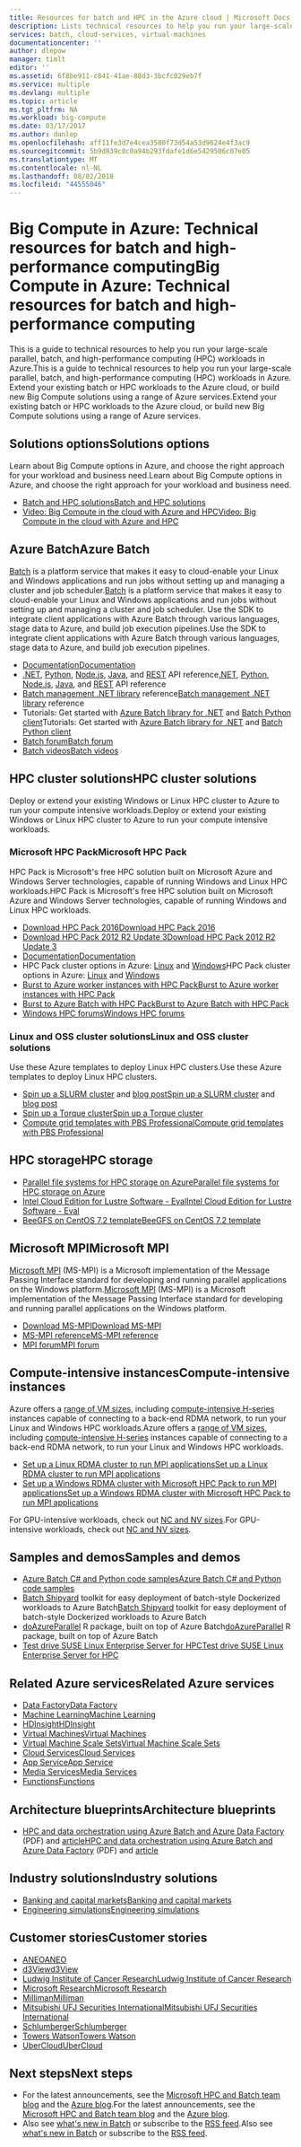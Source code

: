 ```yaml
---
title: Resources for batch and HPC in the Azure cloud | Microsoft Docs
description: Lists technical resources to help you run your large-scale parallel, batch, and high performance computing (HPC) workloads in Azure.
services: batch, cloud-services, virtual-machines
documentationcenter: ''
author: dlepow
manager: timlt
editor: ''
ms.assetid: 6f8be911-c841-41ae-88d3-3bcfc029eb7f
ms.service: multiple
ms.devlang: multiple
ms.topic: article
ms.tgt_pltfrm: NA
ms.workload: big-compute
ms.date: 03/17/2017
ms.author: danlep
ms.openlocfilehash: aff11fe3d7e4cea3580f73d54a53d9624e4f3ac9
ms.sourcegitcommit: 5b9d839c0c0a94b293fdafe1d6e5429506c07e05
ms.translationtype: MT
ms.contentlocale: nl-NL
ms.lasthandoff: 08/02/2018
ms.locfileid: "44555046"
---
```

# <a name="big-compute-in-azure-technical-resources-for-batch-and-high-performance-computing"></a><span data-ttu-id="04ef5-103">Big Compute in Azure: Technical resources for batch and high-performance computing</span><span class="sxs-lookup"><span data-stu-id="04ef5-103">Big Compute in Azure: Technical resources for batch and high-performance computing</span></span>
<span data-ttu-id="04ef5-104">This is a guide to technical resources to help you run your large-scale parallel, batch, and high-performance computing (HPC) workloads in Azure.</span><span class="sxs-lookup"><span data-stu-id="04ef5-104">This is a guide to technical resources to help you run your large-scale parallel, batch, and high-performance computing (HPC) workloads in Azure.</span></span> <span data-ttu-id="04ef5-105">Extend your existing batch or HPC workloads to the Azure cloud, or build new Big Compute solutions using a range of Azure services.</span><span class="sxs-lookup"><span data-stu-id="04ef5-105">Extend your existing batch or HPC workloads to the Azure cloud, or build new Big Compute solutions using a range of Azure services.</span></span>

## <a name="solutions-options"></a><span data-ttu-id="04ef5-106">Solutions options</span><span class="sxs-lookup"><span data-stu-id="04ef5-106">Solutions options</span></span>
<span data-ttu-id="04ef5-107">Learn about Big Compute options in Azure, and choose the right approach for your workload and business need.</span><span class="sxs-lookup"><span data-stu-id="04ef5-107">Learn about Big Compute options in Azure, and choose the right approach for your workload and business need.</span></span>

* [<span data-ttu-id="04ef5-108">Batch and HPC solutions</span><span class="sxs-lookup"><span data-stu-id="04ef5-108">Batch and HPC solutions</span></span>](batch-hpc-solutions.md)
* [<span data-ttu-id="04ef5-109">Video: Big Compute in the cloud with Azure and HPC</span><span class="sxs-lookup"><span data-stu-id="04ef5-109">Video: Big Compute in the cloud with Azure and HPC</span></span>](https://azure.microsoft.com/documentation/videos/teched-europe-2014-big-compute-in-the-cloud-with-high-performance-computing-on-azure/)

## <a name="azure-batch"></a><span data-ttu-id="04ef5-110">Azure Batch</span><span class="sxs-lookup"><span data-stu-id="04ef5-110">Azure Batch</span></span>
<span data-ttu-id="04ef5-111">[Batch](https://azure.microsoft.com/services/batch/) is a platform service that makes it easy to cloud-enable your Linux and Windows applications and run jobs without setting up and managing a cluster and job scheduler.</span><span class="sxs-lookup"><span data-stu-id="04ef5-111">[Batch](https://azure.microsoft.com/services/batch/) is a platform service that makes it easy to cloud-enable your Linux and Windows applications and run jobs without setting up and managing a cluster and job scheduler.</span></span> <span data-ttu-id="04ef5-112">Use the SDK to integrate client applications with Azure Batch through various languages, stage data to Azure, and build job execution pipelines.</span><span class="sxs-lookup"><span data-stu-id="04ef5-112">Use the SDK to integrate client applications with Azure Batch through various languages, stage data to Azure, and build job execution pipelines.</span></span>

* [<span data-ttu-id="04ef5-113">Documentation</span><span class="sxs-lookup"><span data-stu-id="04ef5-113">Documentation</span></span>](https://azure.microsoft.com/documentation/services/batch/)
* <span data-ttu-id="04ef5-114">[.NET](https://msdn.microsoft.com/library/azure/mt348682.aspx), [Python](http://azure-sdk-for-python.readthedocs.io/latest/), [Node.js](http://azure.github.io/azure-sdk-for-node/azure-batch/latest/), [Java](http://azure.github.io/azure-sdk-for-java/), and [REST](https://msdn.microsoft.com/library/azure/dn820158.aspx) API reference</span><span class="sxs-lookup"><span data-stu-id="04ef5-114">[.NET](https://msdn.microsoft.com/library/azure/mt348682.aspx), [Python](http://azure-sdk-for-python.readthedocs.io/latest/), [Node.js](http://azure.github.io/azure-sdk-for-node/azure-batch/latest/), [Java](http://azure.github.io/azure-sdk-for-java/), and [REST](https://msdn.microsoft.com/library/azure/dn820158.aspx) API reference</span></span>
* <span data-ttu-id="04ef5-115">[Batch management .NET library](https://msdn.microsoft.com/library/mt463120.aspx) reference</span><span class="sxs-lookup"><span data-stu-id="04ef5-115">[Batch management .NET library](https://msdn.microsoft.com/library/mt463120.aspx) reference</span></span>
* <span data-ttu-id="04ef5-116">Tutorials: Get started with [Azure Batch library for .NET](batch-dotnet-get-started.md) and [Batch Python client](batch-python-tutorial.md)</span><span class="sxs-lookup"><span data-stu-id="04ef5-116">Tutorials: Get started with [Azure Batch library for .NET](batch-dotnet-get-started.md) and [Batch Python client](batch-python-tutorial.md)</span></span>
* [<span data-ttu-id="04ef5-117">Batch forum</span><span class="sxs-lookup"><span data-stu-id="04ef5-117">Batch forum</span></span>](https://social.msdn.microsoft.com/Forums/en-US/home?forum=azurebatch)
* [<span data-ttu-id="04ef5-118">Batch videos</span><span class="sxs-lookup"><span data-stu-id="04ef5-118">Batch videos</span></span>](https://azure.microsoft.com/documentation/videos/index/?services=batch)

## <a name="hpc-cluster-solutions"></a><span data-ttu-id="04ef5-119">HPC cluster solutions</span><span class="sxs-lookup"><span data-stu-id="04ef5-119">HPC cluster solutions</span></span>
<span data-ttu-id="04ef5-120">Deploy or extend your existing Windows or Linux HPC cluster to Azure to run your compute intensive workloads.</span><span class="sxs-lookup"><span data-stu-id="04ef5-120">Deploy or extend your existing Windows or Linux HPC cluster to Azure to run your compute intensive workloads.</span></span>  

### <a name="microsoft-hpc-pack"></a><span data-ttu-id="04ef5-121">Microsoft HPC Pack</span><span class="sxs-lookup"><span data-stu-id="04ef5-121">Microsoft HPC Pack</span></span>
<span data-ttu-id="04ef5-122">HPC Pack is Microsoft's free HPC solution built on Microsoft Azure and Windows Server technologies, capable of running Windows and Linux HPC workloads.</span><span class="sxs-lookup"><span data-stu-id="04ef5-122">HPC Pack is Microsoft's free HPC solution built on Microsoft Azure and Windows Server technologies, capable of running Windows and Linux HPC workloads.</span></span>  

* [<span data-ttu-id="04ef5-123">Download HPC Pack 2016</span><span class="sxs-lookup"><span data-stu-id="04ef5-123">Download HPC Pack 2016</span></span>](https://www.microsoft.com/download/details.aspx?id=54507)
* [<span data-ttu-id="04ef5-124">Download HPC Pack 2012 R2 Update 3</span><span class="sxs-lookup"><span data-stu-id="04ef5-124">Download HPC Pack 2012 R2 Update 3</span></span>](https://www.microsoft.com/download/details.aspx?id=49922)
* [<span data-ttu-id="04ef5-125">Documentation</span><span class="sxs-lookup"><span data-stu-id="04ef5-125">Documentation</span></span>](https://technet.microsoft.com/library/jj899572.aspx)
* <span data-ttu-id="04ef5-126">HPC Pack cluster options in Azure: [Linux](../virtual-machines/linux/hpcpack-cluster-options.md?toc=%2fazure%2fvirtual-machines%2flinux%2ftoc.json) and [Windows](../virtual-machines/windows/hpcpack-cluster-options.md?toc=%2fazure%2fvirtual-machines%2fwindows%2ftoc.json)</span><span class="sxs-lookup"><span data-stu-id="04ef5-126">HPC Pack cluster options in Azure: [Linux](../virtual-machines/linux/hpcpack-cluster-options.md?toc=%2fazure%2fvirtual-machines%2flinux%2ftoc.json) and [Windows](../virtual-machines/windows/hpcpack-cluster-options.md?toc=%2fazure%2fvirtual-machines%2fwindows%2ftoc.json)</span></span> 
* [<span data-ttu-id="04ef5-127">Burst to Azure worker instances with HPC Pack</span><span class="sxs-lookup"><span data-stu-id="04ef5-127">Burst to Azure worker instances with HPC Pack</span></span>](https://technet.microsoft.com/library/gg481749.aspx)
* [<span data-ttu-id="04ef5-128">Burst to Azure  Batch with HPC Pack</span><span class="sxs-lookup"><span data-stu-id="04ef5-128">Burst to Azure  Batch with HPC Pack</span></span>](https://technet.microsoft.com/library/mt612877.aspx)
* [<span data-ttu-id="04ef5-129">Windows HPC forums</span><span class="sxs-lookup"><span data-stu-id="04ef5-129">Windows HPC forums</span></span>](https://social.microsoft.com/Forums/home?category=windowshpc)

### <a name="linux-and-oss-cluster-solutions"></a><span data-ttu-id="04ef5-130">Linux and OSS cluster solutions</span><span class="sxs-lookup"><span data-stu-id="04ef5-130">Linux and OSS cluster solutions</span></span>
<span data-ttu-id="04ef5-131">Use these Azure templates to deploy Linux HPC clusters.</span><span class="sxs-lookup"><span data-stu-id="04ef5-131">Use these Azure templates to deploy Linux HPC clusters.</span></span>

* <span data-ttu-id="04ef5-132">[Spin up a SLURM cluster](https://azure.microsoft.com/documentation/templates/slurm/) and [blog post](http://blogs.technet.com/b/windowshpc/archive/2015/06/06/deploy-a-slurm-cluster-on-azure.aspx)</span><span class="sxs-lookup"><span data-stu-id="04ef5-132">[Spin up a SLURM cluster](https://azure.microsoft.com/documentation/templates/slurm/) and [blog post](http://blogs.technet.com/b/windowshpc/archive/2015/06/06/deploy-a-slurm-cluster-on-azure.aspx)</span></span>
* [<span data-ttu-id="04ef5-133">Spin up a Torque cluster</span><span class="sxs-lookup"><span data-stu-id="04ef5-133">Spin up a Torque cluster</span></span>](https://azure.microsoft.com/documentation/templates/torque-cluster/)
* [<span data-ttu-id="04ef5-134">Compute grid templates with PBS Professional</span><span class="sxs-lookup"><span data-stu-id="04ef5-134">Compute grid templates with PBS Professional</span></span>](https://github.com/xpillons/azure-hpc/tree/master/Compute-Grid-Infra)

## <a name="hpc-storage"></a><span data-ttu-id="04ef5-135">HPC storage</span><span class="sxs-lookup"><span data-stu-id="04ef5-135">HPC storage</span></span>
* [<span data-ttu-id="04ef5-136">Parallel file systems for HPC storage on Azure</span><span class="sxs-lookup"><span data-stu-id="04ef5-136">Parallel file systems for HPC storage on Azure</span></span>](https://blogs.msdn.microsoft.com/azurecat/2017/03/17/parallel-file-systems-for-hpc-storage-on-azure/)
* [<span data-ttu-id="04ef5-137">Intel Cloud Edition for Lustre Software - Eval</span><span class="sxs-lookup"><span data-stu-id="04ef5-137">Intel Cloud Edition for Lustre Software - Eval</span></span>](https://azure.microsoft.com/marketplace/partners/intel/lustre-cloud-edition-evaleval-lustre-2-7/)
* [<span data-ttu-id="04ef5-138">BeeGFS on CentOS 7.2 template</span><span class="sxs-lookup"><span data-stu-id="04ef5-138">BeeGFS on CentOS 7.2 template</span></span>](https://github.com/smith1511/hpc/tree/master/beegfs-shared-on-centos7.2)




## <a name="microsoft-mpi"></a><span data-ttu-id="04ef5-139">Microsoft MPI</span><span class="sxs-lookup"><span data-stu-id="04ef5-139">Microsoft MPI</span></span>
<span data-ttu-id="04ef5-140">[Microsoft MPI](https://msdn.microsoft.com/library/bb524831.aspx) (MS-MPI) is a Microsoft implementation of the Message Passing Interface standard for developing and running parallel applications on the Windows platform.</span><span class="sxs-lookup"><span data-stu-id="04ef5-140">[Microsoft MPI](https://msdn.microsoft.com/library/bb524831.aspx) (MS-MPI) is a Microsoft implementation of the Message Passing Interface standard for developing and running parallel applications on the Windows platform.</span></span>

* [<span data-ttu-id="04ef5-141">Download MS-MPI</span><span class="sxs-lookup"><span data-stu-id="04ef5-141">Download MS-MPI</span></span>](http://go.microsoft.com/FWLink/p/?LinkID=389556)
* [<span data-ttu-id="04ef5-142">MS-MPI reference</span><span class="sxs-lookup"><span data-stu-id="04ef5-142">MS-MPI reference</span></span>](https://msdn.microsoft.com/library/dn473458.aspx)
* [<span data-ttu-id="04ef5-143">MPI forum</span><span class="sxs-lookup"><span data-stu-id="04ef5-143">MPI forum</span></span>](https://social.microsoft.com/Forums/en-us/home?forum=windowshpcmpi)

## <a name="compute-intensive-instances"></a><span data-ttu-id="04ef5-144">Compute-intensive instances</span><span class="sxs-lookup"><span data-stu-id="04ef5-144">Compute-intensive instances</span></span>
<span data-ttu-id="04ef5-145">Azure offers a [range of VM sizes](../virtual-machines/windows/sizes.md?toc=%2fazure%2fvirtual-machines%2fwindows%2ftoc.json), including [compute-intensive H-series](../virtual-machines/windows/a8-a9-a10-a11-specs.md?toc=%2fazure%2fvirtual-machines%2fwindows%2ftoc.json) instances capable of connecting to a back-end RDMA network, to run your Linux and Windows HPC workloads.</span><span class="sxs-lookup"><span data-stu-id="04ef5-145">Azure offers a [range of VM sizes](../virtual-machines/windows/sizes.md?toc=%2fazure%2fvirtual-machines%2fwindows%2ftoc.json), including [compute-intensive H-series](../virtual-machines/windows/a8-a9-a10-a11-specs.md?toc=%2fazure%2fvirtual-machines%2fwindows%2ftoc.json) instances capable of connecting to a back-end RDMA network, to run your Linux and Windows HPC workloads.</span></span> 

* [<span data-ttu-id="04ef5-146">Set up a Linux RDMA cluster to run MPI applications</span><span class="sxs-lookup"><span data-stu-id="04ef5-146">Set up a Linux RDMA cluster to run MPI applications</span></span>](../virtual-machines/linux/classic/rdma-cluster.md?toc=%2fazure%2fvirtual-machines%2flinux%2fclassic%2ftoc.json)
* [<span data-ttu-id="04ef5-147">Set up a Windows RDMA cluster with Microsoft HPC Pack to run MPI applications</span><span class="sxs-lookup"><span data-stu-id="04ef5-147">Set up a Windows RDMA cluster with Microsoft HPC Pack to run MPI applications</span></span>](../virtual-machines/windows/classic/hpcpack-rdma-cluster.md?toc=%2fazure%2fvirtual-machines%2fwindows%2fclassic%2ftoc.json)

<span data-ttu-id="04ef5-148">For GPU-intensive workloads, check out [NC and NV sizes](https://azure.microsoft.com/blog/azure-n-series-general-availability-on-december-1/).</span><span class="sxs-lookup"><span data-stu-id="04ef5-148">For GPU-intensive workloads, check out [NC and NV sizes](https://azure.microsoft.com/blog/azure-n-series-general-availability-on-december-1/).</span></span>

## <a name="samples-and-demos"></a><span data-ttu-id="04ef5-149">Samples and demos</span><span class="sxs-lookup"><span data-stu-id="04ef5-149">Samples and demos</span></span>
* [<span data-ttu-id="04ef5-150">Azure Batch C# and Python code samples</span><span class="sxs-lookup"><span data-stu-id="04ef5-150">Azure Batch C# and Python code samples</span></span>](https://github.com/Azure/azure-batch-samples)
* <span data-ttu-id="04ef5-151">[Batch Shipyard](https://azure.github.io/batch-shipyard/) toolkit for easy deployment of batch-style Dockerized workloads to Azure Batch</span><span class="sxs-lookup"><span data-stu-id="04ef5-151">[Batch Shipyard](https://azure.github.io/batch-shipyard/) toolkit for easy deployment of batch-style Dockerized workloads to Azure Batch</span></span>
* <span data-ttu-id="04ef5-152">[doAzureParallel](http://www.github.com/Azure/doAzureParallel) R package, built on top of Azure Batch</span><span class="sxs-lookup"><span data-stu-id="04ef5-152">[doAzureParallel](http://www.github.com/Azure/doAzureParallel) R package, built on top of Azure Batch</span></span>
* [<span data-ttu-id="04ef5-153">Test drive SUSE Linux Enterprise Server for HPC</span><span class="sxs-lookup"><span data-stu-id="04ef5-153">Test drive SUSE Linux Enterprise Server for HPC</span></span>](https://azure.microsoft.com/marketplace/partners/suse/suselinuxenterpriseserver12optimizedforhighperformancecompute/)

## <a name="related-azure-services"></a><span data-ttu-id="04ef5-154">Related Azure services</span><span class="sxs-lookup"><span data-stu-id="04ef5-154">Related Azure services</span></span>
* [<span data-ttu-id="04ef5-155">Data Factory</span><span class="sxs-lookup"><span data-stu-id="04ef5-155">Data Factory</span></span>](https://azure.microsoft.com/documentation/services/data-factory/)
* [<span data-ttu-id="04ef5-156">Machine Learning</span><span class="sxs-lookup"><span data-stu-id="04ef5-156">Machine Learning</span></span>](https://azure.microsoft.com/documentation/services/machine-learning/)
* [<span data-ttu-id="04ef5-157">HDInsight</span><span class="sxs-lookup"><span data-stu-id="04ef5-157">HDInsight</span></span>](https://azure.microsoft.com/documentation/services/hdinsight/)
* [<span data-ttu-id="04ef5-158">Virtual Machines</span><span class="sxs-lookup"><span data-stu-id="04ef5-158">Virtual Machines</span></span>](https://azure.microsoft.com/documentation/services/virtual-machines/)
* [<span data-ttu-id="04ef5-159">Virtual Machine Scale Sets</span><span class="sxs-lookup"><span data-stu-id="04ef5-159">Virtual Machine Scale Sets</span></span>](https://azure.microsoft.com/documentation/services/virtual-machine-scale-sets/)
* [<span data-ttu-id="04ef5-160">Cloud Services</span><span class="sxs-lookup"><span data-stu-id="04ef5-160">Cloud Services</span></span>](https://azure.microsoft.com/documentation/services/cloud-services/)
* [<span data-ttu-id="04ef5-161">App Service</span><span class="sxs-lookup"><span data-stu-id="04ef5-161">App Service</span></span>](https://azure.microsoft.com/documentation/services/app-service/)
* [<span data-ttu-id="04ef5-162">Media Services</span><span class="sxs-lookup"><span data-stu-id="04ef5-162">Media Services</span></span>](https://azure.microsoft.com/documentation/services/media-services/)
* [<span data-ttu-id="04ef5-163">Functions</span><span class="sxs-lookup"><span data-stu-id="04ef5-163">Functions</span></span>](https://azure.microsoft.com/documentation/services/functions/)

## <a name="architecture-blueprints"></a><span data-ttu-id="04ef5-164">Architecture blueprints</span><span class="sxs-lookup"><span data-stu-id="04ef5-164">Architecture blueprints</span></span>
* <span data-ttu-id="04ef5-165">[HPC and data orchestration using Azure Batch and Azure Data Factory](http://go.microsoft.com/fwlink/?linkid=717686) (PDF) and [article](../data-factory/data-factory-data-processing-using-batch.md)</span><span class="sxs-lookup"><span data-stu-id="04ef5-165">[HPC and data orchestration using Azure Batch and Azure Data Factory](http://go.microsoft.com/fwlink/?linkid=717686) (PDF) and [article](../data-factory/data-factory-data-processing-using-batch.md)</span></span>

## <a name="industry-solutions"></a><span data-ttu-id="04ef5-166">Industry solutions</span><span class="sxs-lookup"><span data-stu-id="04ef5-166">Industry solutions</span></span>
* [<span data-ttu-id="04ef5-167">Banking and capital markets</span><span class="sxs-lookup"><span data-stu-id="04ef5-167">Banking and capital markets</span></span>](https://finance.azure.com/)
* [<span data-ttu-id="04ef5-168">Engineering simulations</span><span class="sxs-lookup"><span data-stu-id="04ef5-168">Engineering simulations</span></span>](https://simulation.azure.com/) 

## <a name="customer-stories"></a><span data-ttu-id="04ef5-169">Customer stories</span><span class="sxs-lookup"><span data-stu-id="04ef5-169">Customer stories</span></span>
* [<span data-ttu-id="04ef5-170">ANEO</span><span class="sxs-lookup"><span data-stu-id="04ef5-170">ANEO</span></span>](https://customers.microsoft.com/Pages/CustomerStory.aspx?recid=4168) 
* [<span data-ttu-id="04ef5-171">d3View</span><span class="sxs-lookup"><span data-stu-id="04ef5-171">d3View</span></span>](https://customers.microsoft.com/Pages/CustomerStory.aspx?recid=22088)
* [<span data-ttu-id="04ef5-172">Ludwig Institute of Cancer Research</span><span class="sxs-lookup"><span data-stu-id="04ef5-172">Ludwig Institute of Cancer Research</span></span>](https://customers.microsoft.com/Pages/CustomerStory.aspx?recid=5830)
* [<span data-ttu-id="04ef5-173">Microsoft Research</span><span class="sxs-lookup"><span data-stu-id="04ef5-173">Microsoft Research</span></span>](https://customers.microsoft.com/Pages/CustomerStory.aspx?recid=15634)
* [<span data-ttu-id="04ef5-174">Milliman</span><span class="sxs-lookup"><span data-stu-id="04ef5-174">Milliman</span></span>](https://customers.microsoft.com/Pages/CustomerStory.aspx?recid=14967)
* [<span data-ttu-id="04ef5-175">Mitsubishi UFJ Securities International</span><span class="sxs-lookup"><span data-stu-id="04ef5-175">Mitsubishi UFJ Securities International</span></span>](https://customers.microsoft.com/Pages/CustomerStory.aspx?recid=26266)
* [<span data-ttu-id="04ef5-176">Schlumberger</span><span class="sxs-lookup"><span data-stu-id="04ef5-176">Schlumberger</span></span>](http://azure.microsoft.com/blog/big-compute-for-large-engineering-simulations)
* [<span data-ttu-id="04ef5-177">Towers Watson</span><span class="sxs-lookup"><span data-stu-id="04ef5-177">Towers Watson</span></span>](https://customers.microsoft.com/Pages/CustomerStory.aspx?recid=18222)
* [<span data-ttu-id="04ef5-178">UberCloud</span><span class="sxs-lookup"><span data-stu-id="04ef5-178">UberCloud</span></span>](https://simulation.azure.com/casestudies/Team-182-ABB-UC-Final.pdf)

## <a name="next-steps"></a><span data-ttu-id="04ef5-179">Next steps</span><span class="sxs-lookup"><span data-stu-id="04ef5-179">Next steps</span></span>
* <span data-ttu-id="04ef5-180">For the latest announcements, see the [Microsoft HPC and Batch team blog](http://blogs.technet.com/b/windowshpc/) and the [Azure blog](https://azure.microsoft.com/blog/tag/hpc/).</span><span class="sxs-lookup"><span data-stu-id="04ef5-180">For the latest announcements, see the [Microsoft HPC and Batch team blog](http://blogs.technet.com/b/windowshpc/) and the [Azure blog](https://azure.microsoft.com/blog/tag/hpc/).</span></span>
* <span data-ttu-id="04ef5-181">Also see [what's new in Batch](https://azure.microsoft.com/updates/?service=batch) or subscribe to the [RSS feed](https://azure.microsoft.com/updates/feed/?service=batch).</span><span class="sxs-lookup"><span data-stu-id="04ef5-181">Also see [what's new in Batch](https://azure.microsoft.com/updates/?service=batch) or subscribe to the [RSS feed](https://azure.microsoft.com/updates/feed/?service=batch).</span></span>

